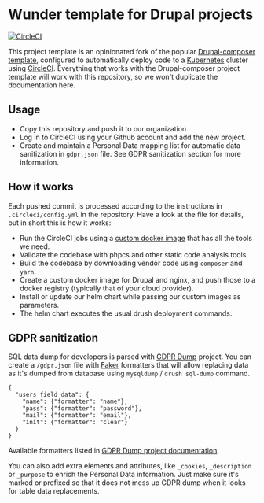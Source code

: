 # Wunder template for Drupal projects

[![CircleCI](https://circleci.com/gh/wunderio/drupal-project/tree/master.svg?style=svg)](https://circleci.com/gh/wunderio/drupal-project/tree/master)

This project template is an opinionated fork of the popular [Drupal-composer template](https://github.com/drupal-composer/drupal-project), configured to automatically deploy code to a [Kubernetes](https://kubernetes.io/) cluster using [CircleCI](https://circleci.com/). Everything that works with the Drupal-composer project template will work with this repository, so we won't duplicate the documentation here.

## Usage

- Copy this repository and push it to our organization. 
- Log in to CircleCI using your Github account and add the new project.
- Create and maintain a Personal Data mapping list for automatic data sanitization in `gdpr.json` file. See GDPR sanitization section for more information.
 
## How it works

Each pushed commit is processed according to the instructions in `.circleci/config.yml` in the repository. 
Have a look at the file for details, but in short this is how it works:

- Run the CircleCI jobs using a [custom docker image](https://github.com/wunderio/circleci-builder) that has all the tools we need.  
- Validate the codebase with phpcs and other static code analysis tools.
- Build the codebase by downloading vendor code using `composer` and `yarn`.
- Create a custom docker image for Drupal and nginx, and push those to a docker registry (typically that of your cloud provider).
- Install or update our helm chart while passing our custom images as parameters.
- The helm chart executes the usual drush deployment commands.

## GDPR sanitization

SQL data dump for developers is parsed with [GDPR Dump](https://github.com/machbarmacher/gdpr-dump) project.
You can create a `/gdpr.json` file with [Faker](https://packagist.org/packages/fzaninotto/faker) formatters that will allow replacing data as it's dumped from database using `mysqldump` / `drush sql-dump` command.  

```
{
  "users_field_data": {
    "name": {"formatter": "name"},
    "pass": {"formatter": "password"},
    "mail": {"formatter": "email"},
    "init": {"formatter": "clear"}
  }
} 
```
Available formatters listed in [GDPR Dump project documentation](https://github.com/machbarmacher/gdpr-dump#using-gdpr-replacements). 

You can also add extra elements and attributes, like `_cookies`, `_description` or `_purpose` to enrich the Personal Data information. Just make sure it's marked or prefixed so that it does not mess up GDPR dump when it looks for table data replacements.